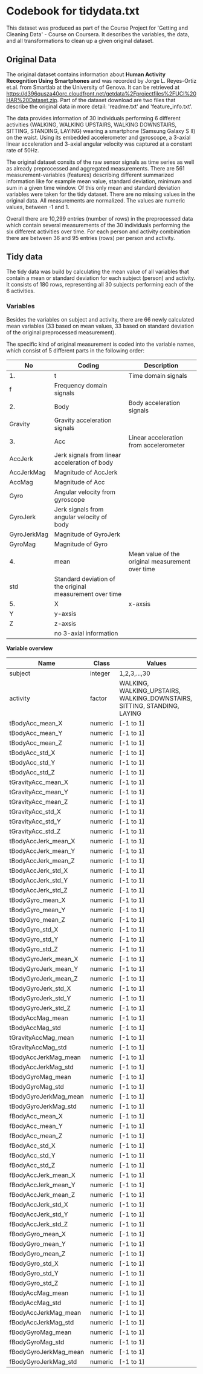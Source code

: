 Codebook for tidydata.txt
========================= 
This dataset was produced as part of the Course Project for 'Getting and Cleaning Data' - Course on Coursera.
It describes the variables, the data, and all transformations to clean up a given original dataset.

## Original Data
The original dataset contains information about **Human Activity Recognition Using Smartphones** and was recorded by Jorge L. Reyes-Ortiz et.al. from Smartlab at the University of Genova. It can be retrieved at https://d396qusza40orc.cloudfront.net/getdata%2Fprojectfiles%2FUCI%20HAR%20Dataset.zip. Part of the dataset download are two files that describe the original data in more detail: 'readme.txt' and 'feature_info.txt'.

The data provides information of 30 individuals performing 6 different activities (WALKING, WALKING UPSTAIRS, WALKING DOWNSTAIRS, SITTING, STANDING, LAYING) wearing a smartphone (Samsung Galaxy S II) on the waist. Using its embedded accelerometer and gyroscope, a 3-axial linear acceleration and 3-axial angular velocity was captured at a constant rate of 50Hz.

The original dataset consits of the raw sensor signals as time series as well as already preprocessed and aggregated measurements. There are 561 measurement-variables (features) describing different summarized information like for example mean value, standard deviation, minimum and sum in a given time window. Of this only mean and standard deviation variables were taken for the tidy dataset. There are no missing values in the original data. All measurements are normalized. The values are numeric values, between -1 and 1.

Overall there are 10,299 entries (number of rows) in the preprocessed data which contain several measurements of the 30 individuals performing the six different activities over time. For each person and activity combination there are between 36 and 95 entries (rows) per person and activity.

## Tidy data
The tidy data was build by calculating the mean value of all variables that contain a mean or standard deviation for each subject (person) and activity. It consists of 180 rows, representing all 30 subjects performing each of the 6 activities.

### Variables

Besides the variables on subject and activity, there are 66 newly calculated mean variables (33 based on mean values, 33 based on standard deviation of the original preprocessed measurement).

The specific kind of original measurement is coded into the variable names, which consist of 5 different parts in the following order:


No | Coding       | Description
---|--------------|-----------------------------------------------------------
1. |  t           | Time domain signals 
   |  f           | Frequency domain signals
2. |  Body        | Body acceleration signals 
   |  Gravity     | Gravity acceleration signals 
3. |  Acc         | Linear acceleration from accelerometer
   |  AccJerk     | Jerk signals from linear acceleration of body
   |  AccJerkMag  | Magnitude of AccJerk
   |  AccMag    	| Magnitude of Acc
   |  Gyro	      | Angular velocity from gyroscope
   |  GyroJerk	  | Jerk signals from angular velocity of body
   |  GyroJerkMag | Magnitude of GyroJerk
   |  GyroMag	    | Magnitude of Gyro
4. |  mean        | Mean value of the original measurement over time
   |  std         | Standard deviation of the original measurement over time
5. |  X           | x-axsis
   |  Y           | y-axsis
   |  Z           | z-axsis
   |              | no 3-axial information

**Variable overview**

Name | Class | Values
------|-------|---------
subject |integer |1,2,3,...,30
activity |factor |WALKING, WALKING_UPSTAIRS, WALKING_DOWNSTAIRS, SITTING, STANDING, LAYING
tBodyAcc_mean_X |numeric | [-1 to 1]  
tBodyAcc_mean_Y |numeric | [-1 to 1]  
tBodyAcc_mean_Z |numeric | [-1 to 1]  
tBodyAcc_std_X |numeric  | [-1 to 1] 
tBodyAcc_std_Y |numeric  | [-1 to 1] 
tBodyAcc_std_Z |numeric  | [-1 to 1] 
tGravityAcc_mean_X |numeric  | [-1 to 1] 
tGravityAcc_mean_Y |numeric  | [-1 to 1] 
tGravityAcc_mean_Z |numeric  | [-1 to 1] 
tGravityAcc_std_X |numeric  | [-1 to 1] 
tGravityAcc_std_Y |numeric  | [-1 to 1] 
tGravityAcc_std_Z |numeric  | [-1 to 1] 
tBodyAccJerk_mean_X  |numeric  | [-1 to 1]   
tBodyAccJerk_mean_Y |numeric  | [-1 to 1] 
tBodyAccJerk_mean_Z |numeric  | [-1 to 1] 
tBodyAccJerk_std_X |numeric  | [-1 to 1] 
tBodyAccJerk_std_Y |numeric  | [-1 to 1] 
tBodyAccJerk_std_Z |numeric  | [-1 to 1] 
tBodyGyro_mean_X |numeric  | [-1 to 1] 
tBodyGyro_mean_Y |numeric  | [-1 to 1] 
tBodyGyro_mean_Z |numeric  | [-1 to 1] 
tBodyGyro_std_X |numeric  | [-1 to 1] 
tBodyGyro_std_Y |numeric  | [-1 to 1] 
tBodyGyro_std_Z |numeric  | [-1 to 1] 
tBodyGyroJerk_mean_X |numeric  | [-1 to 1] 
tBodyGyroJerk_mean_Y |numeric  | [-1 to 1] 
tBodyGyroJerk_mean_Z |numeric  | [-1 to 1] 
tBodyGyroJerk_std_X |numeric  | [-1 to 1]  
tBodyGyroJerk_std_Y |numeric  | [-1 to 1] 
tBodyGyroJerk_std_Z |numeric  | [-1 to 1]  
tBodyAccMag_mean |numeric  | [-1 to 1] 
tBodyAccMag_std |numeric  | [-1 to 1] 
tGravityAccMag_mean |numeric  | [-1 to 1] 
tGravityAccMag_std |numeric  | [-1 to 1] 
tBodyAccJerkMag_mean |numeric  | [-1 to 1]  
tBodyAccJerkMag_std |numeric  | [-1 to 1]  
tBodyGyroMag_mean |numeric  | [-1 to 1] 
tBodyGyroMag_std |numeric  | [-1 to 1]  
tBodyGyroJerkMag_mean |numeric  | [-1 to 1] 
tBodyGyroJerkMag_std |numeric  | [-1 to 1] 
fBodyAcc_mean_X |numeric  | [-1 to 1] 
fBodyAcc_mean_Y |numeric  | [-1 to 1] 
fBodyAcc_mean_Z |numeric  | [-1 to 1] 
fBodyAcc_std_X |numeric  | [-1 to 1] 
fBodyAcc_std_Y |numeric  | [-1 to 1] 
fBodyAcc_std_Z |numeric  | [-1 to 1] 
fBodyAccJerk_mean_X |numeric  | [-1 to 1] 
fBodyAccJerk_mean_Y |numeric  | [-1 to 1] 
fBodyAccJerk_mean_Z |numeric  | [-1 to 1] 
fBodyAccJerk_std_X |numeric  | [-1 to 1] 
fBodyAccJerk_std_Y |numeric  | [-1 to 1] 
fBodyAccJerk_std_Z |numeric  | [-1 to 1] 
fBodyGyro_mean_X |numeric  | [-1 to 1] 
fBodyGyro_mean_Y |numeric  | [-1 to 1] 
fBodyGyro_mean_Z |numeric  | [-1 to 1] 
fBodyGyro_std_X |numeric  | [-1 to 1] 
fBodyGyro_std_Y |numeric  | [-1 to 1] 
fBodyGyro_std_Z |numeric  | [-1 to 1] 
fBodyAccMag_mean |numeric  | [-1 to 1] 
fBodyAccMag_std |numeric  | [-1 to 1] 
fBodyAccJerkMag_mean |numeric  | [-1 to 1] 
fBodyAccJerkMag_std |numeric  | [-1 to 1] 
fBodyGyroMag_mean |numeric  | [-1 to 1]   
fBodyGyroMag_std |numeric  | [-1 to 1] 
fBodyGyroJerkMag_mean |numeric  | [-1 to 1] 
fBodyGyroJerkMag_std |numeric  | [-1 to 1] 
